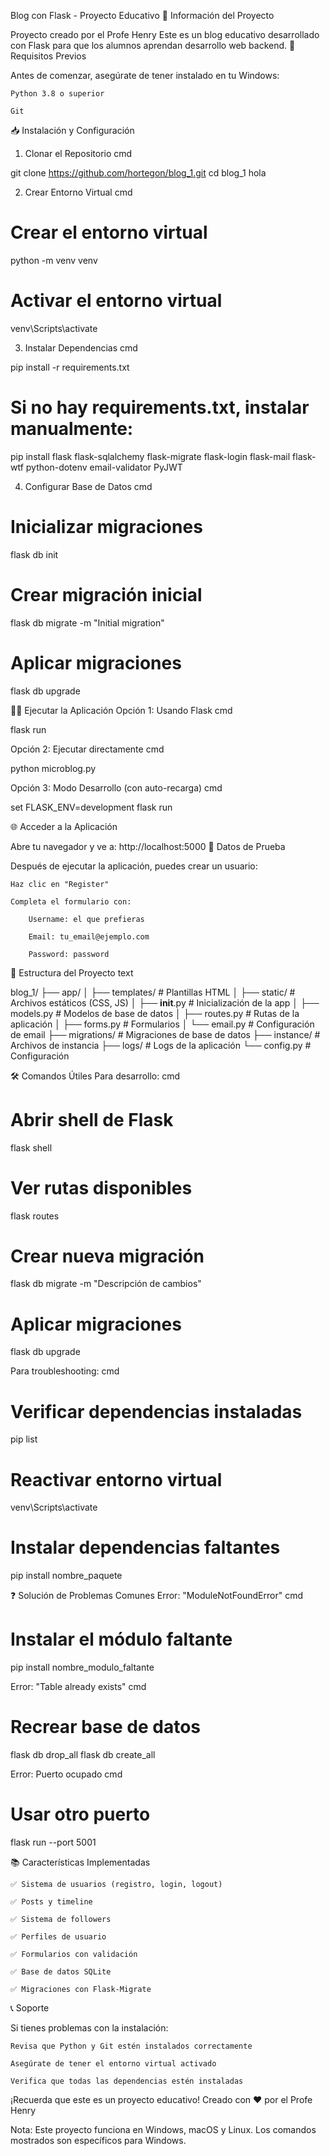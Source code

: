 Blog con Flask - Proyecto Educativo
📝 Información del Proyecto

Proyecto creado por el Profe Henry
Este es un blog educativo desarrollado con Flask para que los alumnos aprendan desarrollo web backend.
🚀 Requisitos Previos

Antes de comenzar, asegúrate de tener instalado en tu Windows:

    Python 3.8 o superior

    Git

📥 Instalación y Configuración
1. Clonar el Repositorio
cmd

git clone https://github.com/hortegon/blog_1.git
cd blog_1
hola

2. Crear Entorno Virtual
cmd

# Crear el entorno virtual
python -m venv venv

# Activar el entorno virtual
venv\Scripts\activate

3. Instalar Dependencias
cmd

pip install -r requirements.txt

# Si no hay requirements.txt, instalar manualmente:
pip install flask flask-sqlalchemy flask-migrate flask-login flask-mail flask-wtf python-dotenv email-validator PyJWT

4. Configurar Base de Datos
cmd

# Inicializar migraciones
flask db init

# Crear migración inicial
flask db migrate -m "Initial migration"

# Aplicar migraciones
flask db upgrade

🏃‍♂️ Ejecutar la Aplicación
Opción 1: Usando Flask
cmd

flask run

Opción 2: Ejecutar directamente
cmd

python microblog.py

Opción 3: Modo Desarrollo (con auto-recarga)
cmd

set FLASK_ENV=development
flask run

🌐 Acceder a la Aplicación

Abre tu navegador y ve a:
http://localhost:5000
👤 Datos de Prueba

Después de ejecutar la aplicación, puedes crear un usuario:

    Haz clic en "Register"

    Completa el formulario con:

        Username: el que prefieras

        Email: tu_email@ejemplo.com

        Password: password

📁 Estructura del Proyecto
text

blog_1/
├── app/
│   ├── templates/     # Plantillas HTML
│   ├── static/        # Archivos estáticos (CSS, JS)
│   ├── __init__.py    # Inicialización de la app
│   ├── models.py      # Modelos de base de datos
│   ├── routes.py      # Rutas de la aplicación
│   ├── forms.py       # Formularios
│   └── email.py       # Configuración de email
├── migrations/        # Migraciones de base de datos
├── instance/          # Archivos de instancia
├── logs/             # Logs de la aplicación
└── config.py         # Configuración

🛠️ Comandos Útiles
Para desarrollo:
cmd

# Abrir shell de Flask
flask shell

# Ver rutas disponibles
flask routes

# Crear nueva migración
flask db migrate -m "Descripción de cambios"

# Aplicar migraciones
flask db upgrade

Para troubleshooting:
cmd

# Verificar dependencias instaladas
pip list

# Reactivar entorno virtual
venv\Scripts\activate

# Instalar dependencias faltantes
pip install nombre_paquete

❓ Solución de Problemas Comunes
Error: "ModuleNotFoundError"
cmd

# Instalar el módulo faltante
pip install nombre_modulo_faltante

Error: "Table already exists"
cmd

# Recrear base de datos
flask db drop_all
flask db create_all

Error: Puerto ocupado
cmd

# Usar otro puerto
flask run --port 5001

📚 Características Implementadas

    ✅ Sistema de usuarios (registro, login, logout)

    ✅ Posts y timeline

    ✅ Sistema de followers

    ✅ Perfiles de usuario

    ✅ Formularios con validación

    ✅ Base de datos SQLite

    ✅ Migraciones con Flask-Migrate

📞 Soporte

Si tienes problemas con la instalación:

    Revisa que Python y Git estén instalados correctamente

    Asegúrate de tener el entorno virtual activado

    Verifica que todas las dependencias estén instaladas

¡Recuerda que este es un proyecto educativo!
Creado con ❤️ por el Profe Henry

Nota: Este proyecto funciona en Windows, macOS y Linux. Los comandos mostrados son específicos para Windows.